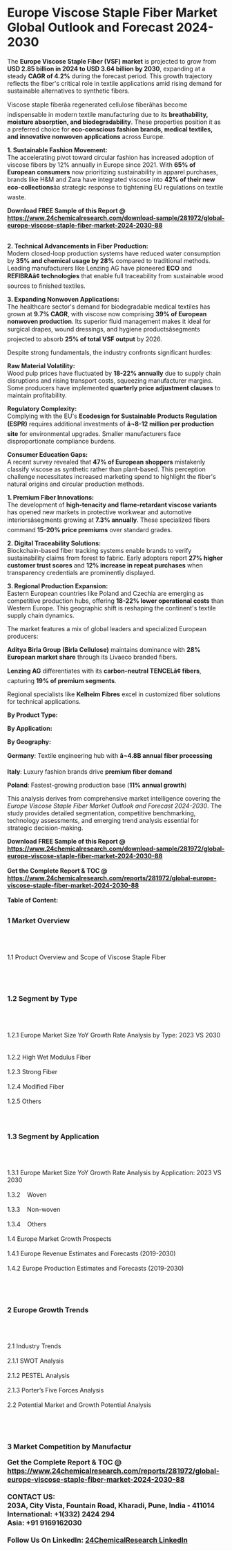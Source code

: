 <h1>Europe Viscose Staple Fiber Market Global Outlook and Forecast 2024-2030</h1><p>The <strong>Europe Viscose Staple Fiber (VSF) market</strong> is projected to grow from <strong>USD 2.85 billion in 2024 to USD 3.64 billion by 2030</strong>, expanding at a steady <strong>CAGR of 4.2%</strong> during the forecast period. This growth trajectory reflects the fiber's critical role in textile applications amid rising demand for sustainable alternatives to synthetic fibers.</p><p>Viscose staple fiberâa regenerated cellulose fiberâhas become indispensable in modern textile manufacturing due to its <strong>breathability, moisture absorption, and biodegradability</strong>. These properties position it as a preferred choice for <strong>eco-conscious fashion brands, medical textiles, and innovative nonwoven applications</strong> across Europe.</p><p><strong>1. Sustainable Fashion Movement:</strong><br>
The accelerating pivot toward circular fashion has increased adoption of viscose fibers by 12% annually in Europe since 2021. With <strong>65% of European consumers</strong> now prioritizing sustainability in apparel purchases, brands like H&amp;M and Zara have integrated viscose into <strong>42% of their new eco-collections</strong>âa strategic response to tightening EU regulations on textile waste.</p><div><b>Download FREE Sample of this Report @ 
            <a href="https://www.24chemicalresearch.com/download-sample/281972/global-europe-viscose-staple-fiber-market-2024-2030-88">
            https://www.24chemicalresearch.com/download-sample/281972/global-europe-viscose-staple-fiber-market-2024-2030-88</a></b></div><br><p><strong>2. Technical Advancements in Fiber Production:</strong><br>
Modern closed-loop production systems have reduced water consumption by <strong>35% and chemical usage by 28%</strong> compared to traditional methods. Leading manufacturers like Lenzing AG have pioneered <strong>ECO</strong> and <strong>REFIBRAâ¢ technologies</strong> that enable full traceability from sustainable wood sources to finished textiles.</p><p><strong>3. Expanding Nonwoven Applications:</strong><br>
The healthcare sector's demand for biodegradable medical textiles has grown at <strong>9.7% CAGR</strong>, with viscose now comprising <strong>39% of European nonwoven production</strong>. Its superior fluid management makes it ideal for surgical drapes, wound dressings, and hygiene productsâsegments projected to absorb <strong>25% of total VSF output</strong> by 2026.</p><p>Despite strong fundamentals, the industry confronts significant hurdles:</p><p><strong>Raw Material Volatility:</strong><br>
	Wood pulp prices have fluctuated by <strong>18-22% annually</strong> due to supply chain disruptions and rising transport costs, squeezing manufacturer margins. Some producers have implemented <strong>quarterly price adjustment clauses</strong> to maintain profitability.</p><p><strong>Regulatory Complexity:</strong><br>
	Complying with the EU's <strong>Ecodesign for Sustainable Products Regulation (ESPR)</strong> requires additional investments of <strong>â¬8-12 million per production site</strong> for environmental upgrades. Smaller manufacturers face disproportionate compliance burdens.</p><p><strong>Consumer Education Gaps:</strong><br>
	A recent survey revealed that <strong>47% of European shoppers</strong> mistakenly classify viscose as synthetic rather than plant-based. This perception challenge necessitates increased marketing spend to highlight the fiber's natural origins and circular production methods.</p><p><strong>1. Premium Fiber Innovations:</strong><br>
The development of <strong>high-tenacity and flame-retardant viscose variants</strong> has opened new markets in protective workwear and automotive interiorsâsegments growing at <strong>7.3% annually</strong>. These specialized fibers command <strong>15-20% price premiums</strong> over standard grades.</p><p><strong>2. Digital Traceability Solutions:</strong><br>
Blockchain-based fiber tracking systems enable brands to verify sustainability claims from forest to fabric. Early adopters report <strong>27% higher customer trust scores</strong> and <strong>12% increase in repeat purchases</strong> when transparency credentials are prominently displayed.</p><p><strong>3. Regional Production Expansion:</strong><br>
Eastern European countries like Poland and Czechia are emerging as competitive production hubs, offering <strong>18-22% lower operational costs</strong> than Western Europe. This geographic shift is reshaping the continent's textile supply chain dynamics.</p><p>The market features a mix of global leaders and specialized European producers:</p><p><strong>Aditya Birla Group (Birla Cellulose)</strong> maintains dominance with <strong>28% European market share</strong> through its Livaeco branded fibers.</p><p><strong>Lenzing AG</strong> differentiates with its <strong>carbon-neutral TENCELâ¢ fibers</strong>, capturing <strong>19% of premium segments</strong>.</p><p>Regional specialists like <strong>Kelheim Fibres</strong> excel in customized fiber solutions for technical applications.</p><p><strong>By Product Type:</strong></p><p><strong>By Application:</strong></p><p><strong>By Geography:</strong></p><p><strong>Germany</strong>: Textile engineering hub with <strong>â¬4.8B annual fiber processing</strong></p><p><strong>Italy</strong>: Luxury fashion brands drive <strong>premium fiber demand</strong></p><p><strong>Poland</strong>: Fastest-growing production base (<strong>11% annual growth</strong>)</p><p>This analysis derives from comprehensive market intelligence covering the <em>Europe Viscose Staple Fiber Market Outlook and Forecast 2024-2030</em>. The study provides detailed segmentation, competitive benchmarking, technology assessments, and emerging trend analysis essential for strategic decision-making.</p><div><b>Download FREE Sample of this Report @ 
            <a href="https://www.24chemicalresearch.com/download-sample/281972/global-europe-viscose-staple-fiber-market-2024-2030-88">
            https://www.24chemicalresearch.com/download-sample/281972/global-europe-viscose-staple-fiber-market-2024-2030-88</a></b></div><br><div><b>Get the Complete Report & TOC @ 
            <a href="https://www.24chemicalresearch.com/reports/281972/global-europe-viscose-staple-fiber-market-2024-2030-88">
            https://www.24chemicalresearch.com/reports/281972/global-europe-viscose-staple-fiber-market-2024-2030-88</a></b></div><br>
            <b>Table of Content:</b><p><h2><span style="font-size:16px"><strong>1 Market Overview&nbsp;&nbsp; &nbsp;</strong></span></h2><br />
<br />
<p>1.1 Product Overview and Scope of Viscose Staple Fiber&nbsp;</p><br />
<br />
<h2><strong><span style="font-size:16px">1.2 Segment by Type&nbsp;&nbsp; &nbsp;</span></strong></h2><br />
<br />
<p>1.2.1 Europe Market Size YoY Growth Rate Analysis by Type: 2023 VS 2030&nbsp;&nbsp; &nbsp;<br /><br />
1.2.2 High Wet Modulus Fiber&nbsp;&nbsp; &nbsp;<br /><br />
1.2.3 Strong Fiber<br /><br />
1.2.4 Modified Fiber<br /><br />
1.2.5 Others<br /><br />
<br />
<h2><span style="font-size:16px"><strong>1.3 Segment by Application&nbsp;&nbsp;</strong></span></h2><br />
<br />
<p>1.3.1 Europe Market Size YoY Growth Rate Analysis by Application: 2023 VS 2030&nbsp;&nbsp; &nbsp;<br /><br />
1.3.2&nbsp;&nbsp; &nbsp;Woven<br /><br />
1.3.3&nbsp;&nbsp; &nbsp;Non-woven<br /><br />
1.3.4&nbsp;&nbsp; &nbsp;Others<br /><br />
1.4 Europe Market Growth Prospects&nbsp;&nbsp; &nbsp;<br /><br />
1.4.1 Europe Revenue Estimates and Forecasts (2019-2030)&nbsp;&nbsp; &nbsp;<br /><br />
1.4.2 Europe Production Estimates and Forecasts (2019-2030)&nbsp;&nbsp;</p><br />
<br />
<h2><span style="font-size:16px"><strong>2 Europe Growth Trends&nbsp;&nbsp; &nbsp;</strong></span></h2><br />
<br />
<p>2.1 Industry Trends&nbsp;&nbsp; &nbsp;<br /><br />
2.1.1 SWOT Analysis&nbsp;&nbsp; &nbsp;<br /><br />
2.1.2 PESTEL Analysis&nbsp;&nbsp; &nbsp;<br /><br />
2.1.3 Porter&rsquo;s Five Forces Analysis&nbsp;&nbsp; &nbsp;<br /><br />
2.2 Potential Market and Growth Potential Analysis&nbsp;&nbsp; &nbsp;</p><br />
<br />
<h2><span style="font-size:16px"><strong>3 Market Competition by Manufactur</p><div><b>Get the Complete Report & TOC @ 
            <a href="https://www.24chemicalresearch.com/reports/281972/global-europe-viscose-staple-fiber-market-2024-2030-88">
            https://www.24chemicalresearch.com/reports/281972/global-europe-viscose-staple-fiber-market-2024-2030-88</a></b></div><br><b>CONTACT US:</b><br>
            203A, City Vista, Fountain Road, Kharadi, Pune, India - 411014<br>
            International: +1(332) 2424 294<br>
            Asia: +91 9169162030 <br><br>
            Follow Us On LinkedIn: <a href="https://www.linkedin.com/company/24chemicalresearch/">24ChemicalResearch LinkedIn</a>